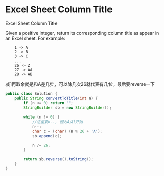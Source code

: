 # Excel Sheet Column Title

Excel Sheet Column Title

Given a positive integer, return its corresponding column title as appear in an Excel sheet.
For example:
```
    1 -> A
    2 -> B
    3 -> C
    ...
    26 -> Z
    27 -> AA
    28 -> AB
```

减1再取余就是和A差几步，可以除几次26就代表有几位，最后要reverse一下
```java
public class Solution {
    public String convertToTitle(int n) {
        if (n <= 0) return "";
        StringBuilder sb = new StringBuilder();
        
        while (n != 0) {
            //这里要n--, 因为A从1开始
            n--;
            char c = (char) (n % 26 + 'A');
            sb.append(c);
            
            n /= 26;
        }
        
        return sb.reverse().toString();
    }
}
```